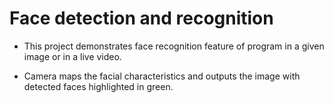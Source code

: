 # Face detection and recognition

* This project demonstrates face recognition feature of program in a given image or in a live video.

* Camera maps the facial characteristics and outputs the image with detected faces highlighted in green.
